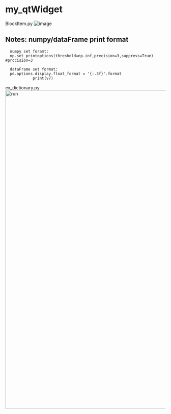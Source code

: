 # my_qtWidget

BlockItem.py
![image](https://user-images.githubusercontent.com/2010446/129995361-4197c29f-3411-49ef-9ab4-2ebcad40a362.png)




## Notes: numpy/dataFrame print format

	  numpy set foramt:
	  np.set_printoptions(threshold=np.inf,precision=3,suppress=True) #prccision=3

	  dataFrame set format: 
	  pd.options.display.float_format = '{:.3f}'.format
				print(v7)

ex_dictionary.py
<img width="998" alt="run" src="https://user-images.githubusercontent.com/2010446/132438509-e74d8f44-b423-4c0c-b4ac-a458d1955661.png">

